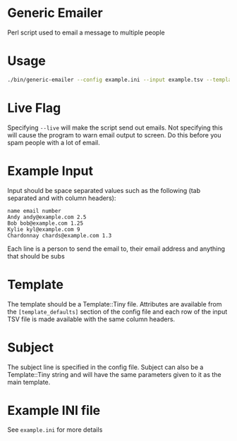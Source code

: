 # Generic Emailer

Perl script used to email a message to multiple people

# Usage

```bash
./bin/generic-emailer --config example.ini --input example.tsv --template template.txt --live
```

# Live Flag

Specifying `--live` will make the script send out emails. Not specifying this will cause the program to warn email output to screen. Do this before you spam people with a lot of email.

# Example Input

Input should be space separated values such as the following (tab separated and with column headers):

```
name email number
Andy andy@example.com 2.5
Bob bob@example.com 1.25
Kylie kyl@example.com 9
Chardonnay chards@example.com 1.3
```

Each line is a person to send the email to, their email address and anything that should be subs

# Template

The template should be a Template::Tiny file. Attributes are available from the `[template_defaults]` section of the config file and each row of the input TSV file is made available with the same column headers.

# Subject

The subject line is specified in the config file. Subject can also be a Template::Tiny string and will have the same parameters given to it as the main template.

# Example INI file

See `example.ini` for more details
